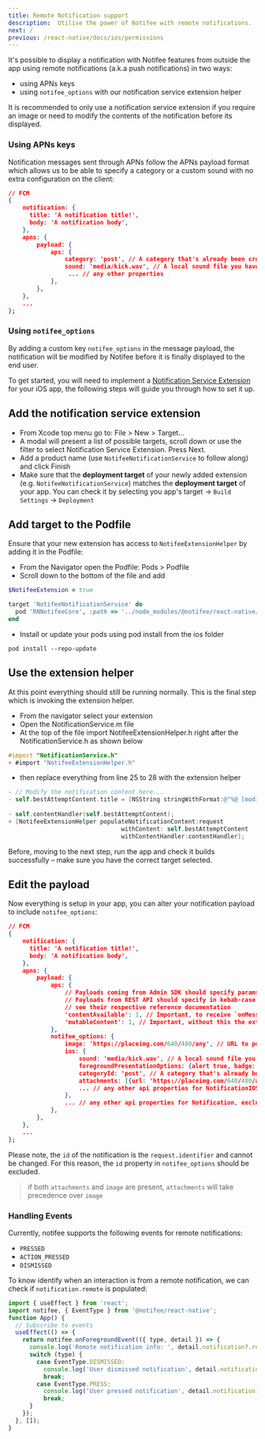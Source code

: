 ```yaml
---
title: Remote Notification support
description:  Utilise the power of Notifee with remote notifications.
next: /
previous: /react-native/docs/ios/permissions
---
```


It's possible to display a notification with Notifee features from outside the app using remote notifications (a.k.a push notifications) in two ways:
 - using APNs keys
 - using `notifee_options` with our notification service extension helper

It is recommended to only use a notification service extension if you require an image or need to modify the contents of the notification before its displayed.

### Using APNs keys

Notification messages sent through APNs follow the APNs payload format which allows us to be able to specify a category or a custom sound with no extra configuration on the client:

```json
// FCM
{
    notification: {
      title: 'A notification title!',
      body: 'A notification body',
    },
    apns: {
        payload: {
            aps: {
                category: 'post', // A category that's already been created by your app
                sound: 'media/kick.wav', // A local sound file you have inside your app's bundle
                 ... // any other properties
            },
        },
    },
    ...
};
```

### Using `notifee_options`

By adding a custom key `notifee_options` in the message payload, the notification will be modified by Notifee before it is finally displayed to the end user.

To get started, you will need to implement a [Notification Service Extension](https://developer.apple.com/documentation/usernotifications/unnotificationserviceextension) for your iOS app, the following steps will guide you through how to set it up.

## Add the notification service extension

* From Xcode top menu go to: File > New > Target...
* A modal will present a list of possible targets, scroll down or use the filter to select Notification Service Extension. Press Next.
* Add a product name (use `NotifeeNotificationService` to follow along) and click Finish
* Make sure that the **deployment target** of your newly added extension (e.g. `NotifeeNotificationService`) matches the **deployment target** of your app. You can check it by selecting you app's target -> `Build Settings` -> `Deployment`

<!-- <Vimeo id="remote-notification-support-1" caption="Step 1 - Add Your Notification Service Extension" /> -->

## Add target to the Podfile

Ensure that your new extension has access to `NotifeeExtensionHelper` by adding it in the Podfile:
* From the Navigator open the Podfile: Pods > Podfile
* Scroll down to the bottom of the file and add

```ruby
$NotifeeExtension = true

target 'NotifeeNotificationService' do
  pod 'RNNotifeeCore', :path => '../node_modules/@notifee/react-native/RNNotifeeCore.podspec'
end

```

* Install or update your pods using pod install from the ios folder

`pod install --repo-update`

<!-- <Vimeo id="remote-notification-support-2" caption="Step 2 - Update Your Pods" /> -->

## Use the extension helper

At this point everything should still be running normally. This is the final step which is invoking the extension helper.

* From the navigator select your extension
* Open the NotificationService.m file
* At the top of the file import NotifeeExtensionHelper.h right after the NotificationService.h as shown below
```objectivec
#import "NotificationService.h"
+ #import "NotifeeExtensionHelper.h"
```

* then replace everything from line 25 to 28 with the extension helper
```objectivec
- // Modify the notification content here...
- self.bestAttemptContent.title = [NSString stringWithFormat:@"%@ [modified]", self.bestAttemptContent.title];
    
- self.contentHandler(self.bestAttemptContent);
+ [NotifeeExtensionHelper populateNotificationContent:request
                                withContent: self.bestAttemptContent
                                withContentHandler:contentHandler];
```
<!-- <Vimeo id="remote-notification-support-3" caption="Step 3 - Edit NotificationService.m" /> -->

Before, moving to the next step, run the app and check it builds successfully – make sure you have the correct target selected. 

## Edit the payload
Now everything is setup in your app, you can alter your notification payload to include `notifee_options`:

```json
// FCM
{
    notification: {
      title: 'A notification title!',
      body: 'A notification body',
    },
    apns: {
        payload: {
            aps: {
                // Payloads coming from Admin SDK should specify params in camelCase. 
                // Payloads from REST API should specify in kebab-case
                // see their respective reference documentation
                'contentAvailable': 1, // Important, to receive `onMessage` event in the foreground when message is incoming
                'mutableContent': 1, // Important, without this the extension won't fire
            },
            notifee_options: {
                image: 'https://placeimg.com/640/480/any', // URL to pointing to a remote image
                ios: {
                    sound: 'media/kick.wav', // A local sound file you have inside your app's bundle
                    foregroundPresentationOptions: {alert true, badge: true, sound: true},
                    categoryId: 'post', // A category that's already been created by your app
                    attachments: [{url: 'https://placeimg.com/640/480/any', thumbnailHidden: true}] // array of attachments of type `IOSNotificationAttachment`
                    ... // any other api properties for NotificationIOS
                },
                ... // any other api properties for Notification, excluding `id`
            },
        },
    },
    ...
};
```

Please note, the `id` of the notification is the `request.identifier` and cannot be changed. For this reason, the `id` property in `notifee_options` should be excluded.

> if both `attachments` and `image` are present, `attachments` will take precedence over `image`

### Handling Events

Currently, notifee supports the following events for remote notifications:
- `PRESSED`
- `ACTION_PRESSED`
- `DISMISSED`

To know identify when an interaction is from a remote notification, we can check if `notification.remote` is populated:

```jsx
import { useEffect } from 'react';
import notifee, { EventType } from '@notifee/react-native';
function App() {
  // Subscribe to events
  useEffect(() => {
    return notifee.onForegroundEvent(({ type, detail }) => {
      console.log('Remote notification info: ', detail.notification?.remote)
      switch (type) {
        case EventType.DISMISSED:
          console.log('User dismissed notification', detail.notification);
          break;
        case EventType.PRESS:
          console.log('User pressed notification', detail.notification);
          break;
      }
    });
  }, []);
}
```